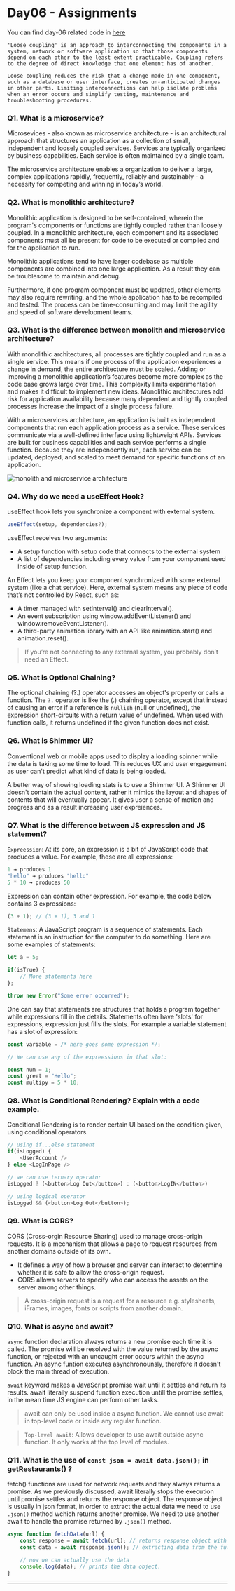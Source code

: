 # Day06 - Assignments

You can find day-06 related code in [here](https://github.com/Ghosh-95/react-food-app)

```
'Loose coupling' is an approach to interconnecting the components in a system, network or software application so that those components depend on each other to the least extent practicable. Coupling refers to the degree of direct knowledge that one element has of another.

Loose coupling reduces the risk that a change made in one component, such as a database or user interface, creates un-anticipated changes in other parts. Limiting interconnections can help isolate problems when an error occurs and simplify testing, maintenance and troubleshooting procedures.
```

### Q1. What is a microservice?

Microsevices - also known as microservice architecture - is an architectural approach that structures an application as a collection of small, independent and loosely coupled services. Services are typically organized by business capabilities. Each service is often maintained by a single team.

The microservice architecture enables a organization to deliver a large, complex applications rapidly, frequently, reliably and sustainably - a necessity for competing and winning in today’s world.

### Q2. What is monolithic architecture?

Monolithic application is designed to be self-contained, wherein the program's components or functions are tightly coupled rather than loosely coupled. In a monolithic architecture, each component and its associated components must all be present for code to be executed or compiled and for the application to run.

Monolithic applications tend to have larger codebase as multiple components are combined into one large application. As a result they can be troublesome to maintain and debug.

Furthermore, if one program component must be updated, other elements may also require rewriting, and the whole application has to be recompiled and tested. The process can be time-consuming and may limit the agility and speed of software development teams.

### Q3. What is the difference between monolith and microservice architecture?

With monolithic architectures, all processes are tightly coupled and run as a single service. This means if one process of the application experiences a change in demand, the entire architecture must be scaled. Adding or improving a monolithic application’s features become more complex as the code base grows large over time. This complexity limits experimentation and makes it difficult to implement new ideas. Monolithic architectures add risk for application availability because many dependent and tightly coupled processes increase the impact of a single process failure.

With a microservices architecture, an application is built as independent components that run each application process as a service. These services communicate via a well-defined interface using lightweight APIs. Services are built for business capabilities and each service performs a single function. Because they are independently run, each service can be updated, deployed, and scaled to meet demand for specific functions of an application.

![monolith and microservice architecture](./monolith-microservice.png)

### Q4. Why do we need a useEffect Hook?
useEffect hook lets you synchronize a component with external system.
```javascript
useEffect(setup, dependencies?);
```

useEffect receives two arguments:
- A setup function with setup code that connects to the external system
- A list of dependencies including every value from your component used inside of setup function.

An Effect lets you keep your component synchronized with some external system (like a chat service). Here, external system means any piece of code that’s not controlled by React, such as:

- A timer managed with setInterval() and clearInterval().
- An event subscription using window.addEventListener() and window.removeEventListener().
- A third-party animation library with an API like animation.start() and animation.reset().
>If you’re not connecting to any external system, you probably don’t need an Effect.

### Q5. What is Optional Chaining?
The optional chaining (?.) operator accesses an object's property or calls a function. The `?.` operator is like the (.) chaining operator, except that instead of causing an error if a reference is `nullish` (null or undefined), the expression short-circuits with a return value of undefined. When used with function calls, it returns undefined if the given function does not exist.

### Q6. What is Shimmer UI?
Conventional web or mobile apps used to display a loading spinner while the data is taking some time to load. This reduces UX and user engagement as user can't predict what kind of data is being loaded. 

A better way of showing loading stats is to use a Shimmer UI. A Shimmer UI doesn't contain the actual content, rather it mimics the layout and shapes of contents that will eventually appear. It gives user a sense of motion and progress and as a result increasing user expreiences.

### Q7. What is the difference between JS expression and JS statement?
`Expreession`: At its core, an expression is a bit of JavaScript code that produces a value.
For example, these are all expressions:
```js
1 → produces 1
"hello" → produces "hello"
5 * 10 → produces 50
```
Expression can contain other expression. For example, the code below contains 3 expressions:
```js
(3 + 1); // (3 + 1), 3 and 1
```
`Statemens`: A JavaScript program is a sequence of statements. Each statement is an instruction for the computer to do something. Here are some examples of statements:
```js
let a = 5;

if(isTrue) {
    // More statements here
};

throw new Error("Some error occurred");
```
One can say that statements are structures that holds a program together while expressions fill in the details. Statements often have 'slots' for expressions, expression just fills the slots. For example a variable statement has a slot of expression:
```js
const variable = /* here goes some expression */;

// We can use any of the expreessions in that slot:

const num = 1;
const greet = "Hello";
const multipy = 5 * 10;
```

### Q8. What is Conditional Rendering? Explain with a code example.
Conditional Rendering is to render certain UI based on the condition given, using conditional operators.
```js
// using if...else statement
if(isLogged) {
    <UserAccount />
} else <LogInPage />

// we can use ternary operator
isLogged ? (<button>Log Out</button>) : (<button>LogIN</button>)

// using logical operator
isLogged && (<button>Log Out</button>);
```
### Q9. What is CORS?
CORS (Cross-orgin Resource Sharing) used to manage cross-origin requests. It is a mechanism that allows a page to request resources from another domains outside of its own.
- It defines a way of how a browser and server can interact to determine whether it is safe to allow the cross-origin request.
- CORS allows servers to specify who can access the assets on the server among other things.

> A cross-origin request is a request for a resource e.g. stylesheets, iFrames, images, fonts or scripts from another domain.

### Q10. What is async and await?
`async` function declaration always returns a new promise each time it is called. The promise will be resolved with the value returned by the async function, or rejected with an uncaught error occurs within the async function. An async funtion executes asynchronounsly, therefore it doesn't block the main thread of execution.

`await` keyword makes a JavaScript promise wait until it settles and return its results. await literally suspend function execution untill the promise settles, in the mean time JS engine can perform other tasks.
> await can only be used inside a async function. We cannot use await in top-level code or inside any regular function.

> `Top-level await`: Allows developer to use await outside async function. It only works at the top level of modules.

### Q11. What is the use of `const json = await data.json();` in getRestaurants() ?

fetch() functions are used for network requests and they always returns a promise. As we previously discussed, await literally stops the execution until promise settles and returns the response object. The response object is usually in json format, in order to extract the actual data we need to use `.json()` method wchich returns another promise. We need to use another await to handle the promise returned by `.json()` method.
```js
async function fetchData(url) {
    const response = await fetch(url); // returns response object with another promise
    const data = await response.json(); // extracting data from the fulfilled state of second promise

    // now we can actually use the data
    console.log(data); // prints the data object.
}
```
----